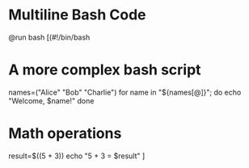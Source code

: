 # Multiline Bash Code

@run bash [(#!/bin/bash
# A more complex bash script
names=("Alice" "Bob" "Charlie")
for name in "${names[@]}"; do
  echo "Welcome, $name!"
done

# Math operations
result=$((5 + 3))
echo "5 + 3 = $result"
]